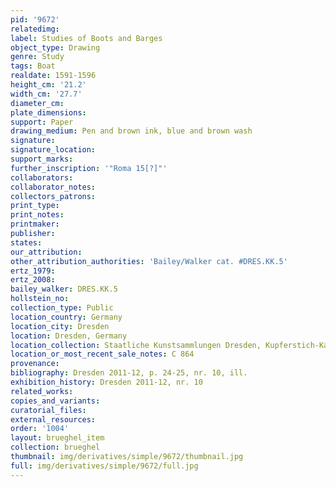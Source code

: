 ```yaml
---
pid: '9672'
relatedimg: 
label: Studies of Boots and Barges
object_type: Drawing
genre: Study
tags: Boat
realdate: 1591-1596
height_cm: '21.2'
width_cm: '27.7'
diameter_cm: 
plate_dimensions: 
support: Paper
drawing_medium: Pen and brown ink, blue and brown wash
signature: 
signature_location: 
support_marks: 
further_inscription: '"Roma 15[?]"'
collaborators: 
collaborator_notes: 
collectors_patrons: 
print_type: 
print_notes: 
printmaker: 
publisher: 
states: 
our_attribution: 
other_attribution_authorities: 'Bailey/Walker cat. #DRES.KK.5'
ertz_1979: 
ertz_2008: 
bailey_walker: DRES.KK.5
hollstein_no: 
collection_type: Public
location_country: Germany
location_city: Dresden
location: Dresden, Germany
location_collection: Staatliche Kunstsammlungen Dresden, Kupferstich-Kabinett
location_or_most_recent_sale_notes: C 864
provenance: 
bibliography: Dresden 2011-12, p. 24-25, nr. 10, ill.
exhibition_history: Dresden 2011-12, nr. 10
related_works: 
copies_and_variants: 
curatorial_files: 
external_resources: 
order: '1004'
layout: brueghel_item
collection: brueghel
thumbnail: img/derivatives/simple/9672/thumbnail.jpg
full: img/derivatives/simple/9672/full.jpg
---
```

